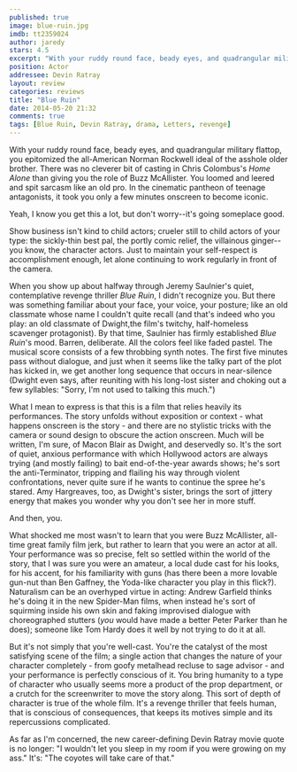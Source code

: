 ```yaml
---
published: true
image: blue-ruin.jpg
imdb: tt2359024
author: jaredy
stars: 4.5
excerpt: "With your ruddy round face, beady eyes, and quadrangular military flattop, you epitomized the all-American Norman Rockwell ideal of the asshole older brother."
position: Actor
addressee: Devin Ratray
layout: review
categories: reviews
title: "Blue Ruin"
date: 2014-05-20 21:32
comments: true
tags: [Blue Ruin, Devin Ratray, drama, Letters, revenge]
---
```

With your ruddy round face, beady eyes, and quadrangular military flattop, you epitomized the all-American Norman Rockwell ideal of the asshole older brother. There was no cleverer bit of casting in Chris Colombus's _Home Alone_ than giving you the role of Buzz McAllister. You loomed and leered and spit sarcasm like an old pro. In the cinematic pantheon of teenage antagonists, it took you only a few minutes onscreen to become iconic. 

Yeah, I know you get this a lot, but don't worry--it's going someplace good.

Show business isn't kind to child actors; crueler still to child actors of your type: the sickly-thin best pal, the portly comic relief, the villainous ginger--you know, the character actors. Just to maintain your self-respect is accomplishment enough, let alone continuing to work regularly in front of the camera.

When you show up about halfway through Jeremy Saulnier's quiet, contemplative revenge thriller _Blue Ruin_, I didn't recognize you. But there was something familiar about your face, your voice, your posture; like an old classmate whose name I couldn't quite recall (and that's indeed who you play: an old classmate of Dwight,the film's twitchy, half-homeless scavenger protagonist). By that time, Saulnier has firmly established _Blue Ruin_'s mood. Barren, deliberate. All the colors feel like faded pastel. The musical score consists of a few throbbing synth notes. The first five minutes pass without dialogue, and just when it seems like the talky part of the plot has kicked in, we get another long sequence that occurs in near-silence (Dwight even says, after reuniting with his long-lost sister and choking out a few syllables: "Sorry, I'm not used to talking this much.")

What I mean to express is that this is a film that relies heavily its performances. The story unfolds without exposition or context - what happens onscreen is the story - and there are no stylistic tricks with the camera or sound design to obscure the action onscreen. Much will be written, I'm sure, of Macon Blair as Dwight, and deservedly so. It's the sort of quiet, anxious performance with which Hollywood actors are always trying (and mostly failing) to bait end-of-the-year awards shows; he's sort the anti-Terminator, tripping and flailing his way through violent confrontations, never quite sure if he wants to continue the spree he's stared. Amy Hargreaves, too, as Dwight's sister, brings the sort of jittery energy that makes you wonder why you don't see her in more stuff. 

And then, you. 

What shocked me most wasn't to learn that you were Buzz McAllister, all-time great family film jerk, but rather to learn that you were an actor at all. Your performance was so precise, felt so settled within the world of the story, that I was sure you were an amateur, a local dude cast for his looks, for his accent, for his familiarity with guns (has there been a more lovable gun-nut than Ben Gaffney, the Yoda-like character you play in this flick?). Naturalism can be an overhyped virtue in acting: Andrew Garfield thinks he's doing it in the new Spider-Man films, when instead he's sort of squirming inside his own skin and faking improvised dialogue with choreographed stutters (_you_ would have made a better Peter Parker than he does); someone like Tom Hardy does it well by not trying to do it at all. 

But it's not simply that you're well-cast. You're the catalyst of the most satisfying scene of the film; a single action that changes the nature of your character completely - from goofy metalhead recluse to sage advisor - and your performance is perfectly conscious of it. You bring humanity to a type of character who usually seems more a product of the prop department, or a crutch for the screenwriter to move the story along. This sort of depth of character is true of the whole film. It's a revenge thriller that feels human, that is conscious of consequences, that keeps its motives simple and its repercussions complicated.

As far as I'm concerned, the new career-defining Devin Ratray movie quote is no longer: "I wouldn't let you sleep in my room if you were growing on my ass." It's: "The coyotes will take care of that."